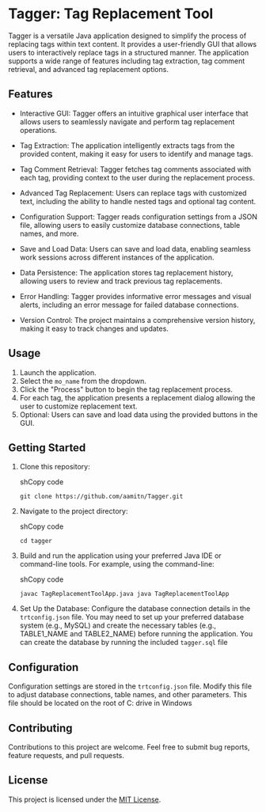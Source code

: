Tagger: Tag Replacement Tool
============================

Tagger is a versatile Java application designed to simplify the process of replacing tags within text content. It provides a user-friendly GUI that allows users to interactively replace tags in a structured manner. The application supports a wide range of features including tag extraction, tag comment retrieval, and advanced tag replacement options.

Features
--------

-   Interactive GUI: Tagger offers an intuitive graphical user interface that allows users to seamlessly navigate and perform tag replacement operations.

-   Tag Extraction: The application intelligently extracts tags from the provided content, making it easy for users to identify and manage tags.

-   Tag Comment Retrieval: Tagger fetches tag comments associated with each tag, providing context to the user during the replacement process.

-   Advanced Tag Replacement: Users can replace tags with customized text, including the ability to handle nested tags and optional tag content.

-   Configuration Support: Tagger reads configuration settings from a JSON file, allowing users to easily customize database connections, table names, and more.

-   Save and Load Data: Users can save and load data, enabling seamless work sessions across different instances of the application.

-   Data Persistence: The application stores tag replacement history, allowing users to review and track previous tag replacements.

-   Error Handling: Tagger provides informative error messages and visual alerts, including an error message for failed database connections.

-   Version Control: The project maintains a comprehensive version history, making it easy to track changes and updates.

Usage
-----

1.  Launch the application.
2.  Select the `mo_name` from the dropdown.
3.  Click the "Process" button to begin the tag replacement process.
4.  For each tag, the application presents a replacement dialog allowing the user to customize replacement text.
5.  Optional: Users can save and load data using the provided buttons in the GUI.

Getting Started
---------------

1.  Clone this repository:

    shCopy code

    `git clone https://github.com/aamitn/Tagger.git`

2.  Navigate to the project directory:

    shCopy code

    `cd tagger`

3.  Build and run the application using your preferred Java IDE or command-line tools. For example, using the command-line:

    shCopy code

    `javac TagReplacementToolApp.java
    java TagReplacementToolApp`

4.  Set Up the Database: Configure the database connection details in the `trtconfig.json` file. You may need to set up your preferred database system (e.g., MySQL) and create the necessary tables (e.g., TABLE1_NAME and TABLE2_NAME) before running the application. You can create the database by running the included `tagger.sql` file

Configuration
-------------

Configuration settings are stored in the `trtconfig.json` file. Modify this file to adjust database connections, table names, and other parameters. This file should be located on the root of C: drive in Windows

Contributing
------------

Contributions to this project are welcome. Feel free to submit bug reports, feature requests, and pull requests.

License
-------

This project is licensed under the [MIT License](https://mit-license.org).
